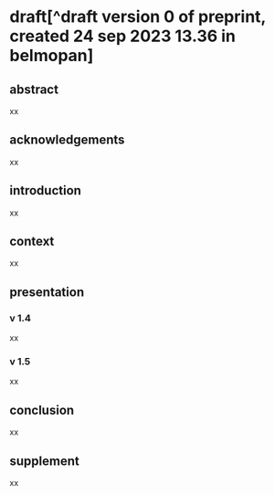 # draft[^draft version 0 of preprint, created 24 sep 2023 13.36 in belmopan]

## abstract
xx

## acknowledgements
xx

## introduction
xx

## context
xx

## presentation
### v 1.4
xx

### v 1.5
xx

## conclusion
xx

## supplement
xx
